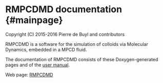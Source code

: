 RMPCDMD documentation {#mainpage}
=====================

Copyright (C) 2015-2016 Pierre de Buyl and contributors

RMPCDMD is a software for the simulation of colloids via Molecular Dynamics,
embedded in a MPCD fluid.

The documentation of RMPCDMD consists of these Doxygen-generated pages and of
the [user manual](../index.html).

Web page: [RMPCDMD](http://lab.pdebuyl.be/rmpcdmd/)

